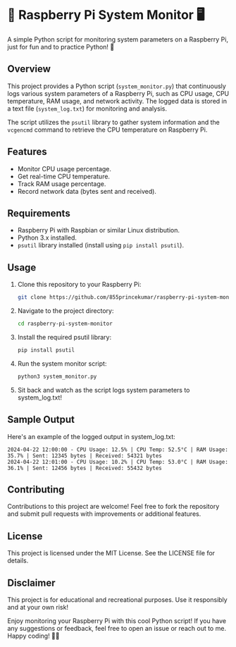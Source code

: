 # 🍓 Raspberry Pi System Monitor 🖥️

A simple Python script for monitoring system parameters on a Raspberry Pi, just for fun and to practice Python! 🐍

## Overview

This project provides a Python script (`system_monitor.py`) that continuously logs various system parameters of a Raspberry Pi, such as CPU usage, CPU temperature, RAM usage, and network activity. The logged data is stored in a text file (`system_log.txt`) for monitoring and analysis.

The script utilizes the `psutil` library to gather system information and the `vcgencmd` command to retrieve the CPU temperature on Raspberry Pi.

## Features

- Monitor CPU usage percentage.
- Get real-time CPU temperature.
- Track RAM usage percentage.
- Record network data (bytes sent and received).

## Requirements

- Raspberry Pi with Raspbian or similar Linux distribution.
- Python 3.x installed.
- `psutil` library installed (install using `pip install psutil`).

## Usage

1. Clone this repository to your Raspberry Pi:

   ```bash
   git clone https://github.com/855princekumar/raspberry-pi-system-monitor.git

2. Navigate to the project directory:

    ```bash
   cd raspberry-pi-system-monitor

3. Install the required psutil library:
    ```bash
    pip install psutil

4. Run the system monitor script:
   ```bash
   python3 system_monitor.py

5. Sit back and watch as the script logs system parameters to system_log.txt!

## Sample Output
   Here's an example of the logged output in system_log.txt:
   
    2024-04-22 12:00:00 - CPU Usage: 12.5% | CPU Temp: 52.5°C | RAM Usage: 35.7% | Sent: 12345 bytes | Received: 54321 bytes
    2024-04-22 12:01:00 - CPU Usage: 10.2% | CPU Temp: 53.0°C | RAM Usage: 36.1% | Sent: 12456 bytes | Received: 55432 bytes

## Contributing
Contributions to this project are welcome! Feel free to fork the repository and submit pull requests with improvements or additional features.

## License
This project is licensed under the MIT License. See the LICENSE file for details.

## Disclaimer
This project is for educational and recreational purposes. Use it responsibly and at your own risk!

Enjoy monitoring your Raspberry Pi with this cool Python script! If you have any suggestions or feedback, feel free to open an issue or reach out to me. Happy coding! 🚀🐍



